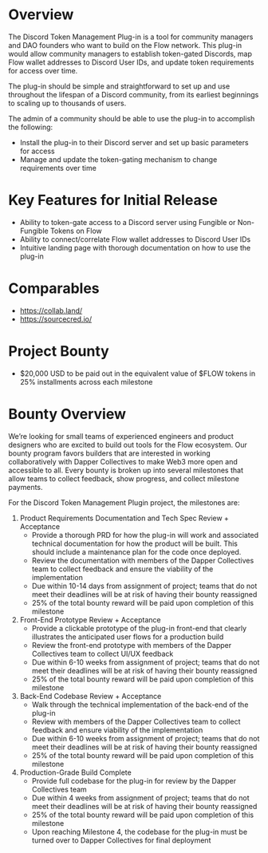 # Overview

The Discord Token Management Plug-in is a tool for community managers and DAO founders who want to build on the Flow network. This plug-in would allow community managers to establish token-gated Discords, map Flow wallet addresses to Discord User IDs, and update token requirements for access over time.

The plug-in should be simple and straightforward to set up and use throughout the lifespan of a Discord community, from its earliest beginnings to scaling up to thousands of users. 

The admin of a community should be able to use the plug-in to accomplish the following:
  - Install the plug-in to their Discord server and set up basic parameters for access 
  - Manage and update the token-gating mechanism to change requirements over time


# Key Features for Initial Release
  - Ability to token-gate access to a Discord server using Fungible or Non-Fungible Tokens on Flow
  - Ability to connect/correlate Flow wallet addresses to Discord User IDs
  - Intuitive landing page with thorough documentation on how to use the plug-in

# Comparables
 - https://collab.land/
 - https://sourcecred.io/

# Project Bounty
 - $20,000 USD to be paid out in the equivalent value of $FLOW tokens in 25% installments across each milestone

# Bounty Overview

We’re looking for small teams of experienced engineers and product designers who are excited to build out tools for the Flow ecosystem. Our bounty program favors builders that are interested in working collaboratively with Dapper Collectives to make Web3 more open and accessible to all. Every bounty is broken up into several milestones that allow teams to collect feedback, show progress, and collect milestone payments.

For the Discord Token Management Plugin project, the milestones are:

1. Product Requirements Documentation and Tech Spec Review + Acceptance
   - Provide a thorough PRD for how the plug-in will work and associated technical documentation for how the product will be built. This should include a maintenance plan for the code once deployed.
   - Review the documentation with members of the Dapper Collectives team to collect feedback and ensure the viability of the implementation
   - Due within 10-14 days from assignment of project; teams that do not meet their deadlines will be at risk of having their bounty reassigned
   - 25% of the total bounty reward will be paid upon completion of this milestone
2. Front-End Prototype Review + Acceptance
   - Provide a clickable prototype of the plug-in front-end that clearly illustrates the anticipated user flows for a production build
   - Review the front-end prototype with members of the Dapper Collectives team to collect UI/UX feedback
   - Due within 6-10 weeks from assignment of project; teams that do not meet their deadlines will be at risk of having their bounty reassigned
   - 25% of the total bounty reward will be paid upon completion of this milestone
3. Back-End Codebase Review + Acceptance
   - Walk through the technical implementation of the back-end of the plug-in
   - Review with members of the Dapper Collectives team to collect feedback and ensure viability of the implementation
   - Due within 6-10 weeks from assignment of project; teams that do not meet their deadlines will be at risk of having their bounty reassigned
   - 25% of the total bounty reward will be paid upon completion of this milestone
4. Production-Grade Build Complete
   - Provide full codebase for the plug-in for review by the Dapper Collectives team
   - Due within 4 weeks from assignment of project; teams that do not meet their deadlines will be at risk of having their bounty reassigned
   - 25% of the total bounty reward will be paid upon completion of this milestone
   - Upon reaching Milestone 4, the codebase for the plug-in must be turned over to Dapper Collectives for final deployment


